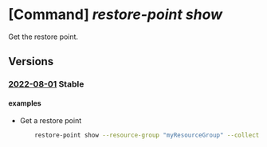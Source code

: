# [Command] _restore-point show_

Get the restore point.

## Versions

### [2022-08-01](/Resources/mgmt-plane/L3N1YnNjcmlwdGlvbnMve30vcmVzb3VyY2Vncm91cHMve30vcHJvdmlkZXJzL21pY3Jvc29mdC5jb21wdXRlL3Jlc3RvcmVwb2ludGNvbGxlY3Rpb25zL3t9L3Jlc3RvcmVwb2ludHMve30=/2022-08-01.xml) **Stable**

<!-- mgmt-plane /subscriptions/{}/resourcegroups/{}/providers/microsoft.compute/restorepointcollections/{}/restorepoints/{} 2022-08-01 -->

#### examples

- Get a restore point
    ```bash
        restore-point show --resource-group "myResourceGroup" --collection-name "rpcName" --name "rpName"
    ```

